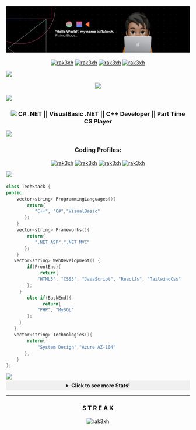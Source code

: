 <p align="center"><img src="./banner.jpg" alt="Banner Photo"></p>
<p align="center">
<a href="https://www.linkedin.com/in/rak3xh/" target="blank"><img align="center" src="https://img.shields.io/badge/LinkedIn-0077B5?style=for-the-badge&logo=linkedin&logoColor=white" alt="rak3xh"  /></a>
 <a href="https://twitter.com/rak3xh_" target="blank"><img align="center" src="https://img.shields.io/badge/Twitter-1DA1F2?style=for-the-badge&logo=twitter&logoColor=white" alt="rak3xh"  /></a>
 <a href="mailto:rakeshmondal859@gmail.com" target="blank"><img align="center" src="https://img.shields.io/badge/Gmail-D14836?style=for-the-badge&logo=gmail&logoColor=white" alt="rak3xh"  /></a>
 <a href="https://rak3xh-portfolio.vercel.app/" target="blank"><img align="center" src="https://img.shields.io/badge/Portfolio-255E63?style=for-the-badge&logo=About.me&logoColor=white" alt="rak3xh"  /></a>
</p>
<img src="https://user-images.githubusercontent.com/73097560/115834477-dbab4500-a447-11eb-908a-139a6edaec5c.gif">

<div align="center">

![](https://komarev.com/ghpvc/?username=rak3xh&style=for-the-badge)

</div>
<img src="https://user-images.githubusercontent.com/73097560/115834477-dbab4500-a447-11eb-908a-139a6edaec5c.gif">

 <h3 align="center"><img src="https://media.giphy.com/media/hvRJCLFzcasrR4ia7z/giphy.gif" width="35"> C# .NET || VisualBasic .NET || C++ Developer || Part Time CS Player</h3>

<img src="https://user-images.githubusercontent.com/73097560/115834477-dbab4500-a447-11eb-908a-139a6edaec5c.gif">
<h3 align="center">Coding Profiles:</h3>
<p align="center">
<a href="https://leetcode.com/rak3xh/" target="blank"><img align="center" src="https://img.shields.io/badge/LeetCode-000000?style=for-the-badge&logo=LeetCode&logoColor=#d16c06" alt="rak3xh"  /></a>
<a href="https://www.codingninjas.com/studio/profile/rak3xh" target="blank"><img align="center" src="https://img.shields.io/badge/coding%20ninjas-DD6620?style=for-the-badge&logo=codingninjas&logoColor=white" alt="rak3xh"  /></a>
<a href="https://auth.geeksforgeeks.org/user/rak3xh" target="blank"><img align="center" src="https://img.shields.io/badge/GeeksforGeeks-gray?style=for-the-badge&logo=geeksforgeeks&logoColor=35914c" alt="rak3xh"  /></a>
 <a href="https://www.hackerrank.com/profile/rakeshmondal859" target="blank"><img align="center" src="https://img.shields.io/badge/-Hackerrank-2EC866?style=for-the-badge&logo=HackerRank&logoColor=white" alt="rak3xh"  /></a>

<!---
<a href="https://www.codechef.com/users/rak3xh" target="blank"><img align="center" src="https://img.shields.io/badge/CodeChef-%23964B00.svg?style=for-the-badge&logo=CodeChef&logoColor=white" alt="rak3xh"  /></a>
<a href="https://codeforces.com/profile/rak3xh" target="blank"><img align="center" src="https://img.shields.io/badge/Codeforces-445f9d?style=for-the-badge&logo=Codeforces&logoColor=white" alt="rak3xh"  /></a>
--->

</p>
<img src="https://user-images.githubusercontent.com/73097560/115834477-dbab4500-a447-11eb-908a-139a6edaec5c.gif">

```cpp
class TechStack {
public:
    vector<string> ProgrammingLanguages(){
        return{
           "C++", "C#","VisualBasic"
       };
    }
    vector<string> Frameworks(){
        return{
           ".NET ASP",".NET MVC"
       };
    }
   vector<string> WebDevelopment() {
        if(FrontEnd){
             return{
            "HTML5", "CSS3", "JavaScript", "ReactJs", "TailwindCss"
        };
     }
        else if(BackEnd){
              return{
            "PHP", "MySQL"
        };
     }
   }
   vector<string> Technologies(){
        return{
            "System Design","Azure AZ-104"
       };
    }
};
```

<img src="https://user-images.githubusercontent.com/73097560/115834477-dbab4500-a447-11eb-908a-139a6edaec5c.gif">

<details align="center">
  <summary style="cursor: pointer; background-color: #f0f0f0; padding: 5px 10px;"><b>Click to see more Stats!</b></summary>
  
  <div align="center">
  
 <p align="center">
<img align="center" src="http://github-profile-summary-cards.vercel.app/api/cards/profile-details?username=rak3xh&theme=github_dark" alt="rak3xh" />
 <p align="center">
<img  src="http://github-profile-summary-cards.vercel.app/api/cards/repos-per-language?username=rak3xh&theme=github_dark" alt="rak3xh" />
<img  src="http://github-profile-summary-cards.vercel.app/api/cards/most-commit-language?username=rak3xh&theme=github_dark" alt="rak3xh" />
 </p>
 <p align="center">
<img  src="http://github-profile-summary-cards.vercel.app/api/cards/stats?username=rak3xh&theme=github_dark" alt="rak3xh" />
<img  src="http://github-profile-summary-cards.vercel.app/api/cards/productive-time?username=rak3xh&theme=github_dark&utcOffset=8" alt="rak3xh" />
 </p>

</p>
  
  </div>

</details>

---

<h3 align="center"><b>S T R E A K</b></h3>

<p align="center"><img align="center" src="https://streak-stats.demolab.com/?user=rak3xh&theme=highcontrast" alt="rak3xh" /></p>
